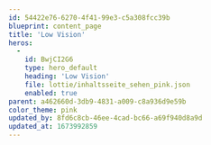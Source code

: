 ```yaml
---
id: 54422e76-6270-4f41-99e3-c5a308fcc39b
blueprint: content_page
title: 'Low Vision'
heros:
  -
    id: BwjCI2G6
    type: hero_default
    heading: 'Low Vision'
    file: lottie/inhaltsseite_sehen_pink.json
    enabled: true
parent: a462660d-3db9-4831-a009-c8a936d9e59b
color_theme: pink
updated_by: 8fd6c8cb-46ee-4cad-bc66-a69f940d8a9d
updated_at: 1673992859
---
```

